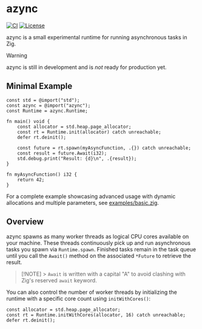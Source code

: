# azync

[![CI](https://github.com/floscodes/azync/actions/workflows/ci.yml/badge.svg)](https://github.com/floscodes/azync/actions/workflows/ci.yml)
[![License](https://img.shields.io/badge/license-MIT-blue.svg)](LICENSE)

azync is a small experimental runtime for running asynchronous tasks in Zig.

> [!WARNING]
> azync is still in development and is _not_ ready for production yet.

## Minimal Example

```zig
const std = @import("std");
const azync = @import("azync");
const Runtime = azync.Runtime;

fn main() void {
    const allocator = std.heap.page_allocator;
    const rt = Runtime.init(allocator) catch unreachable;
    defer rt.deinit();

    const future = rt.spawn(myAsyncFunction, .{}) catch unreachable;
    const result = future.Await(i32);
    std.debug.print("Result: {d}\n", .{result});
}

fn myAsyncFunction() i32 {
    return 42;
}
```

For a complete example showcasing advanced usage with dynamic allocations and multiple parameters, see [examples/basic.zig](./examples/basic.zig).

## Overview

azync spawns as many worker threads as logical CPU cores available on your machine. These threads continuously pick up and run asynchronous tasks you spawn via `Runtime.spawn`. Finished tasks remain in the task queue until you call the `Await()` method on the associated `*Future` to retrieve the result.

> [!NOTE] > `Await` is written with a capital "A" to avoid clashing with Zig's reserved `await` keyword.

You can also control the number of worker threads by initializing the runtime with a specific core count using `initWithCores()`:

```zig
const allocator = std.heap.page_allocator;
const rt = Runtime.initWithCores(allocator, 16) catch unreachable;
defer rt.deinit();
```
